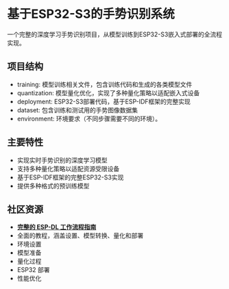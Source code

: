 # 基于ESP32-S3的手势识别系统

一个完整的深度学习手势识别项目，从模型训练到ESP32-S3嵌入式部署的全流程实现。

## 项目结构

- training: 模型训练相关文件，包含训练代码和生成的各类模型文件
- quantization: 模型量化优化，实现了多种量化策略以适配嵌入式设备
- deployment: ESP32-S3部署代码，基于ESP-IDF框架的完整实现
- dataset: 包含训练和测试用的手势图像数据集
- environment: 环境要求（不同步骤需要不同的环境）。

## 主要特性

- 实现实时手势识别的深度学习模型
- 支持多种量化策略以适配资源受限设备 
- 基于ESP-IDF框架的完整ESP32-S3实现
- 提供多种格式的预训练模型

## 社区资源

- [**完整的 ESP-DL 工作流程指南**](https://github.com/alibukharai/Blogs/tree/main/ESP-DL) 
- 全面的教程，涵盖设置、模型转换、量化和部署
- 环境设置
- 模型准备
- 量化过程
- ESP32 部署
- 性能优化